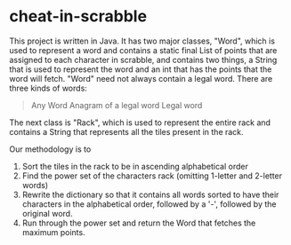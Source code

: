 # cheat-in-scrabble

This project is written in Java. It has two major classes, "Word", which is used to represent a word and contains a static final List of points that are assigned to each character in scrabble, and contains two things, a String that is used to represent the word and an int that has the points that the word will fetch.
"Word" need not always contain a legal word. There are three kinds of words:
>Any Word
>Anagram of a legal word
>Legal word

The next class is "Rack", which is used to represent the entire rack and contains a String that represents all the tiles present in the rack.

Our methodology is to
1. Sort the tiles in the rack to be in ascending alphabetical order
2. Find the power set of the characters rack (omitting 1-letter and 2-letter words)
3. Rewrite the dictionary so that it contains all words sorted to have their characters in the alphabetical order, followed by a '-', followed by the original word.
4. Run through the power set and return the Word that fetches the maximum points.
